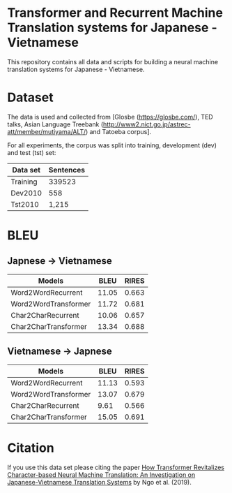 # Transformer and Recurrent Machine Translation systems for Japanese - Vietnamese 
This repository contains all data and scripts for building a neural
machine translation systems for Japanese - Vietnamese.

# Dataset

The data is used and collected from [Glosbe (https://glosbe.com/), TED talks, Asian Language Treebank (http://www2.nict.go.jp/astrec-att/member/mutiyama/ALT/) and Tatoeba corpus].

For all experiments, the corpus was split into training, development (dev) and test (tst) set:

| Data set    | Sentences 
| ----------- | --------- 
| Training    | 339523
| Dev2010     | 558
| Tst2010     | 1,215

# BLEU 
## Japnese -> Vietnamese 

| Models     | BLEU | RIRES 
| -----------| -----| -----------------
| Word2WordRecurrent |  11.05 | 0.663
| Word2WordTransformer |  11.72  | 0.681
| Char2CharRecurrent   |  10.06  | 0.657
| Char2CharTransformer |  13.34  | 0.688 

## Vietnamese  -> Japnese

| Models     | BLEU | RIRES 
| -----------| -----| -----------------
| Word2WordRecurrent |  11.13 | 0.593
| Word2WordTransformer |  13.07  | 0.679
| Char2CharRecurrent   |  9.61  | 0.566
| Char2CharTransformer |  15.05  | 0.691 

# Citation

If you use this data set please  citing the paper
[How Transformer Revitalizes Character-based Neural Machine Translation: An Investigation on Japanese-Vietnamese Translation Systems](https://arxiv.org/abs/1910.02238)
by Ngo et al. (2019).


